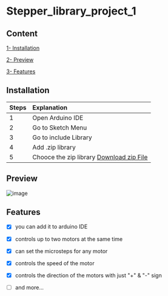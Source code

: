 # Stepper_library_project_1

## Content
[1- Installation](https://github.com/Osama-Abd-El-Mohsen/Stepper_library_project_1#installation)

[2- Preview](https://github.com/Osama-Abd-El-Mohsen/Stepper_library_project_1#Preview)

[3- Features](https://github.com/Osama-Abd-El-Mohsen/Stepper_library_project_1#Features)


## Installation

| Steps       | Explanation                                                                   |
|:------------|:------------------------------------------------------------------------------|
| 1 | Open Arduino IDE                                                              |
| 2 | Go to Sketch Menu                                                             |
| 3 | Go to include Library                                                         |
| 4 | Add .zip library                                                              |
| 5 | Chooce the zip library    [Download zip File](https://github.com/Osama-Abd-El-Mohsen/Stepper_library_project_1/releases/tag/V1.0)                                                          |


## Preview

![image](https://user-images.githubusercontent.com/62304741/234994228-e193d7ea-28f3-4576-9df0-b50fcd09be58.png)

## Features

- [x] you can add it to arduino IDE
- [x] controls up to two motors at the same time
- [x] can set the microsteps for any motor
- [x] controls the speed of the motor
- [x] controls the direction of the motors with just "+" & "-" sign
- [ ] and more...

